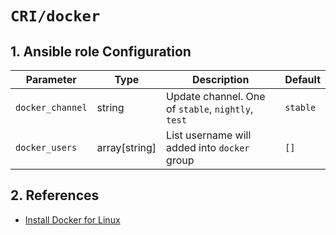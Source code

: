`CRI/docker`
============

## 1. Ansible role Configuration
| Parameter        | Type          | Description                                        | Default  |
|------------------|---------------|----------------------------------------------------|----------|
| `docker_channel` | string        | Update channel. One of `stable`, `nightly`, `test` | `stable` |
| `docker_users`   | array[string] | List username will added into `docker` group       | `[]`     |

## 2. References
* [Install Docker for Linux](https://docs.docker.com/install/)
